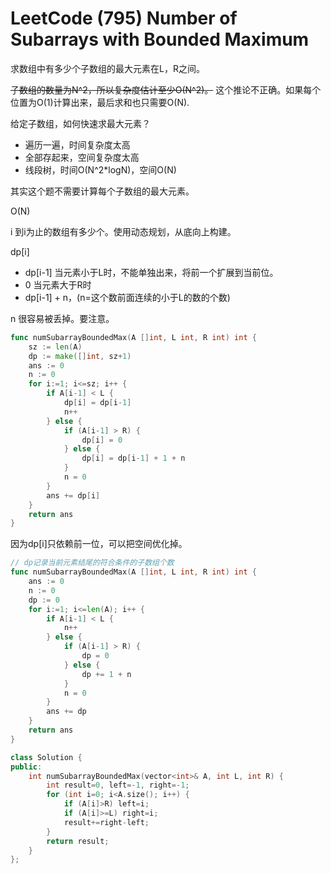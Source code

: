 # LeetCode (795) Number of Subarrays with Bounded Maximum

求数组中有多少个子数组的最大元素在L，R之间。


~~子数组的数量为N^2，所以复杂度估计至少O(N^2)。~~
这个推论不正确。如果每个位置为O(1)计算出来，最后求和也只需要O(N).



给定子数组，如何快速求最大元素？
* 遍历一遍，时间复杂度太高
* 全部存起来，空间复杂度太高
* 线段树，时间O(N^2*logN)，空间O(N)

其实这个题不需要计算每个子数组的最大元素。

O(N)

i 到i为止的数组有多少个。使用动态规划，从底向上构建。

dp[i]
* dp[i-1] 当元素小于L时，不能单独出来，将前一个扩展到当前位。
* 0 当元素大于R时
* dp[i-1] + n，(n=这个数前面连续的小于L的数的个数)

n 很容易被丢掉。要注意。


```go
func numSubarrayBoundedMax(A []int, L int, R int) int {
    sz := len(A)
    dp := make([]int, sz+1)
    ans := 0
    n := 0
    for i:=1; i<=sz; i++ {
        if A[i-1] < L {
            dp[i] = dp[i-1]
            n++
        } else {
            if (A[i-1] > R) {
                dp[i] = 0
            } else {
                dp[i] = dp[i-1] + 1 + n
            }
            n = 0
        }
        ans += dp[i]
    }
    return ans
}
```

因为dp[i]只依赖前一位，可以把空间优化掉。

```go
// dp记录当前元素结尾的符合条件的子数组个数
func numSubarrayBoundedMax(A []int, L int, R int) int {
    ans := 0
    n := 0
    dp := 0
    for i:=1; i<=len(A); i++ {
        if A[i-1] < L {
            n++
        } else {
            if (A[i-1] > R) {
                dp = 0
            } else {
                dp += 1 + n
            }
            n = 0
        }
        ans += dp
    }
    return ans
}
```



```cpp
class Solution {
public:
    int numSubarrayBoundedMax(vector<int>& A, int L, int R) {
        int result=0, left=-1, right=-1;
        for (int i=0; i<A.size(); i++) {
            if (A[i]>R) left=i;
            if (A[i]>=L) right=i;
            result+=right-left;
        }
        return result;
    }
};
```

